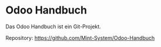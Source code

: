 # Odoo Handbuch

Das Odoo Handbuch ist ein Git-Projekt.

Repository: https://github.com/Mint-System/Odoo-Handbuch